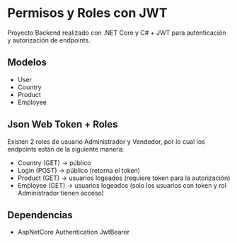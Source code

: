 # Permisos y Roles con JWT
Proyecto Backend realizado con .NET Core y C# + JWT para autenticación y autorización de endpoints.

## Modelos
- User
- Country
- Product
- Employee

## Json Web Token + Roles
Existen 2 roles de usuario Administrador y Vendedor, por lo cual los endpoints están de la siguiente manera:
- Country (GET) -> público
- Login (POST) -> público (retorna el token) 
- Product (GET) -> usuarios logeados (requiere token para la autorización)
- Employee (GET) -> usuarios logeados (solo los usuarios con token y rol Administrador tienen acceso)

## Dependencias
- AspNetCore Authentication JwtBearer
